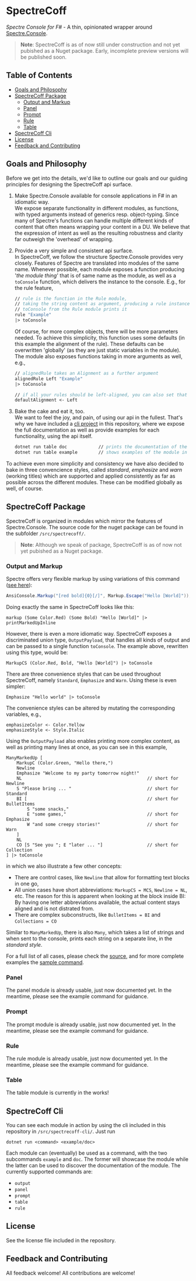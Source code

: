 # SpectreCoff
_Spectre Console for F#_ - A thin, opinionated wrapper around [Spectre.Console](https://github.com/spectreconsole/spectre.console).

> <b>Note</b>: SpectreCoff is as of now still under construction and not yet pubished as a Nuget package. Early, incomplete preview versions will be published soon. 
## Table of Contents
- [Goals and Philosophy](#goals-and-philosophy)
- [SpectreCoff Package](#spectrecoff-package)
  * [Output and Markup](#output-and-markup)
  * [Panel](#panel)
  * [Prompt](#prompt)
  * [Rule](#rule)
  * [Table](#table)
- [SpectreCoff Cli](#spectrecoff-cli)
- [License](#license)
- [Feedback and Contributing](#feedback-and-contributing)

## Goals and Philosophy
Before we get into the details, we'd like to outline our goals and our guiding principles for designing the SpectreCoff api surface.

1. Make Spectre.Console available for console applications in F# in an idiomatic way.  
    We expose separate functionality in different modules, as functions, with typed arguments instead of generics resp. object-typing. Since many of Spectre's functions can handle multiple different kinds of content that often means wrapping your content in a DU. We believe that the expression of intent as well as the resulting robustness and clarity far outweigh the 'overhead' of wrapping. 

1. Provide a very simple and consistent api surface.  
    In SpectreCoff, we follow the structure Spectre.Console provides very closely. Features of Spectre are translated into modules of the same name. Whenever possible, each module exposes a function producing '_the module thing_' that is of same name as the module, as well as a `toConsole` function, which delivers the instance to the console. E.g., for the rule feature,
    ```fs
    // rule is the function in the Rule module, 
    // taking the string content as argument, producing a rule instance
    // toConsole from the Rule module prints it
    rule "Example"     
    |> toConsole 
    ```
    Of course, for more complex objects, there will be more parameters needed. To achieve this simplicity, this function uses some defaults (in this example the alignment of the rule). These defaults can be overwritten 'globally' (as they are just static variables in the module). The module also exposes functions taking in more arguments as well, e.g.,
    ```fs
    // alignedRule takes an Alignment as a further argument
    alignedRule Left "Example"
    |> toConsole

    // if all your rules should be left-aligned, you can also set that as the default, which is used by rule
    defaultAlignment <- Left
    ```

1. Bake the cake and eat it, too.  
    We want to feel the joy, and pain, of using our api in the fullest. That's why we have included a [cli project](#spectrecoff-cli) in this repository, where we expose the full documentation as well as provide examples for each functionality, using the api itself.
    ```fs
    dotnet run table doc            // prints the documentation of the table module
    dotnet run table example        // shows examples of the module in action
    ```

To achieve even more simplicity and consistency we have also decided to bake in three convencience styles,  called _standard_, _emphasize_ and _warn_ (working titles) which are supported and applied consistently as far as possible across the different modules. These can be modified globally as well, of course.

## SpectreCoff Package
SpectreCoff is organized in modules which mirror the features of Spectre.Console. The source code for the nuget package can be found in the subfolder `/src/spectrecoff/`.

> <b>Note</b>: Although we speak of package, SpectreCoff is as of now not yet pubished as a Nuget package.

### Output and Markup
Spectre offers very flexible markup by using variations of this command ([see here](https://spectreconsole.net/markup)):
```Cs
AnsiConsole.Markup("[red bold]{0}[/]", Markup.Escape("Hello [World]"));
```
Doing exactly the same in SpectreCoff looks like this:
```Fs
markup (Some Color.Red) (Some Bold) "Hello [World]" |> printMarkedUpInline    
```
However, there is even a more idiomatic way. SpectreCoff exposes a discriminated union type, `OutputPayload`, that handles all kinds of output and can be passed to a single function `toConsole`. The example above, rewritten using this type, would be:
```Fs
MarkupCS (Color.Red, Bold, "Hello [World]") |> toConsole
```
There are three convenience styles that can be used throughout SpectreCoff, namely `Standard`, `Emphasize` and `Warn`. Using these is even simpler:
```Fs
Emphasize "Hello world" |> toConsole
```
The convenience styles can be altered by mutating the corresponding variables, e.g.,
```Fs
emphasizeColor <- Color.Yellow
emphasizeStyle <- Style.Italic
```
Using the `OutputPayload` also enables printing more complex content, as well as printing many lines at once, as you can see in this example,
```Fs
ManyMarkedUp [
    MarkupC (Color.Green, "Hello there,")
    Newline    
    Emphasize "Welcome to my party tomorrow night!"
    NL                                                // short for Newline
    S "Please bring ... "                             // short for Standard
    BI [                                              // short for BulletItems
        S "some snacks,"        
        E "some games,"                               // short for Emphasize
        W "and some creepy stories!"                  // short for Warn
    ]
    NL
    CO [S "See you "; E "later ... "]                 // short for Collection
] |> toConsole
``` 
in which we also illustrate a few other concepts:
* There are control cases, like `Newline` that allow for formatting text blocks in one go,
* All union cases have short abbreviations: `MarkupCS = MCS`, `Newline = NL`, etc. The reason for this is apparent when looking at the block inside BI: By having one letter abbreviations available, the actual content stays aligned and is not distrated from.
* There are complex subconstructs, like `BulletItems = BI` and `Collections = CO`

Similar to `ManyMarkedUp`, there is also `Many`, which takes a list of strings and when sent to the console, prints each string on a separate line, in the _standard style_. 

For a full list of all cases, please check the [source](https://github.com/EluciusFTW/SpectreCoff/blob/main/src/spectrecoff/Output.fs), and for more complete examples the [sample command](https://github.com/EluciusFTW/SpectreCoff/blob/main/src/spectrecoff-cli/commands/Output.fs).

### Panel
The panel module is already usable, just now documented yet. In the meantime, please see the example command for guidance. 

### Prompt
The prompt module is already usable, just now documented yet. In the meantime, please see the example command for guidance. 

### Rule
The rule module is already usable, just now documented yet. In the meantime, please see the example command for guidance.

### Table
The table module is currently in the works!

## SpectreCoff Cli
You can see each module in action by using the cli included in this repository in `/src/spectrecoff-cli/`. Just run 
```PS
dotnet run <command> <example/doc>
```
Each module can (eventually) be used as a command, with the two subcommands `example` and `doc`. The former will showcase the module while the latter can be used to discover the documentation of the module. The currently supported commands are:
* `output`
* `panel`
* `prompt`
* `table` 
* `rule`

## License
See the license file included in the repository.

## Feedback and Contributing
All feedback welcome!
All contributions are welcome!
